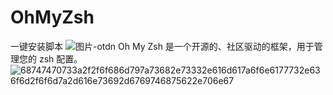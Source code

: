 # OhMyZsh
一键安装脚本
![图片-otdn](https://github.com/xxx252525/OhMyZsh/assets/104115333/af1327f9-62b6-4574-aecc-b8886585e788)
Oh My Zsh 是一个开源的、社区驱动的框架，用于管理您的 zsh 配置。
![68747470733a2f2f6f686d797a73682e73332e616d617a6f6e6177732e636f6d2f6f6d7a2d616e73692d6769746875622e706e67](https://github.com/xxx252525/OhMyZsh/assets/104115333/d4987179-f04b-40c2-8706-43c5fbd0a76c)
